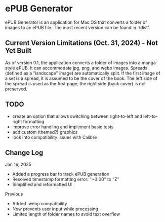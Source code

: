 # ePUB Generator

ePUB Generator is an application for Mac OS that converts a folder of images to an ePUB file. The most recent version can be found in '/dist'.

## Current Version Limitations (Oct. 31, 2024) - **Not Yet Built**

As of version 0.1, the application converts a folder of images into a manga-style ePUB.  It can accommodate jpg, png, and webp images. Spreads (defined as a "landscape" image) are automatically split. If the first image of a set is a spread, it is assumed to be the cover of the book. The left side of the spread is used as the first page; the right side (back cover) is not preserved.

## TODO

- create an option that allows switching between right-to-left and left-to-right formatting
- improve error handling and implement basic tests
- add custom (themed?) graphics
- look into compatibility issues with Calibre

## Change Log

Jan 16, 2025
- Added a progress bar to track ePUB generation
- Resolved timestamp formatting error: "+0:00" to "Z"
- Simplified and reformatted UI

Previous
- Added .webp compatibility
- Now prevents user input while processing
- Limited length of folder names to avoid text overflow
